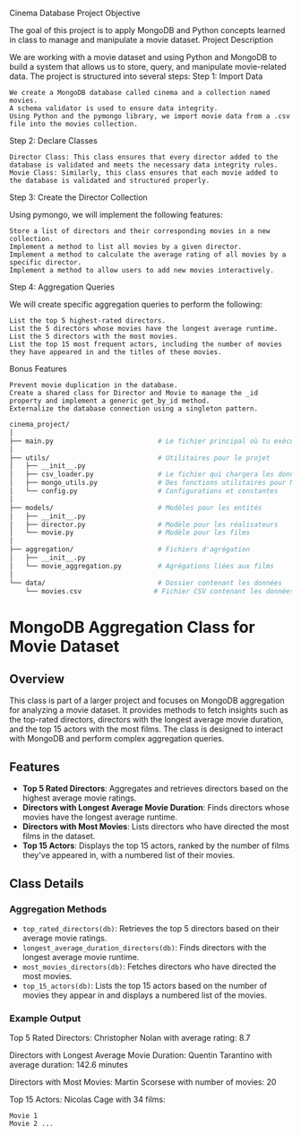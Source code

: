 Cinema Database Project
Objective

The goal of this project is to apply MongoDB and Python concepts learned in class to manage and manipulate a movie dataset.
Project Description

We are working with a movie dataset and using Python and MongoDB to build a system that allows us to store, query, and manipulate movie-related data. The project is structured into several steps:
Step 1: Import Data

    We create a MongoDB database called cinema and a collection named movies.
    A schema validator is used to ensure data integrity.
    Using Python and the pymongo library, we import movie data from a .csv file into the movies collection.

Step 2: Declare Classes

    Director Class: This class ensures that every director added to the database is validated and meets the necessary data integrity rules.
    Movie Class: Similarly, this class ensures that each movie added to the database is validated and structured properly.

Step 3: Create the Director Collection

Using pymongo, we will implement the following features:

    Store a list of directors and their corresponding movies in a new collection.
    Implement a method to list all movies by a given director.
    Implement a method to calculate the average rating of all movies by a specific director.
    Implement a method to allow users to add new movies interactively.

Step 4: Aggregation Queries

We will create specific aggregation queries to perform the following:

    List the top 5 highest-rated directors.
    List the 5 directors whose movies have the longest average runtime.
    List the 5 directors with the most movies.
    List the top 15 most frequent actors, including the number of movies they have appeared in and the titles of these movies.

Bonus Features

    Prevent movie duplication in the database.
    Create a shared class for Director and Movie to manage the _id property and implement a generic get_by_id method.
    Externalize the database connection using a singleton pattern.

```bash
cinema_project/
│
├── main.py                          # Le fichier principal où tu exécutes le script
│
├── utils/                           # Utilitaires pour le projet
│   ├── __init__.py
│   ├── csv_loader.py                # Le fichier qui chargera les données CSV
│   ├── mongo_utils.py               # Des fonctions utilitaires pour MongoDB
│   └── config.py                    # Configurations et constantes
│
├── models/                          # Modèles pour les entités
│   ├── __init__.py
│   ├── director.py                  # Modèle pour les réalisateurs
│   └── movie.py                     # Modèle pour les films
│
├── aggregation/                     # Fichiers d'agrégation
│   ├── __init__.py
│   └── movie_aggregation.py         # Agrégations liées aux films
│
└── data/                            # Dossier contenant les données
    └── movies.csv                  # Fichier CSV contenant les données des films
```

# MongoDB Aggregation Class for Movie Dataset

## Overview
This class is part of a larger project and focuses on MongoDB aggregation for analyzing a movie dataset. It provides methods to fetch insights such as the top-rated directors, directors with the longest average movie duration, and the top 15 actors with the most films. The class is designed to interact with MongoDB and perform complex aggregation queries.

## Features
- **Top 5 Rated Directors**: Aggregates and retrieves directors based on the highest average movie ratings.
- **Directors with Longest Average Movie Duration**: Finds directors whose movies have the longest average runtime.
- **Directors with Most Movies**: Lists directors who have directed the most films in the dataset.
- **Top 15 Actors**: Displays the top 15 actors, ranked by the number of films they've appeared in, with a numbered list of their movies.

## Class Details

### Aggregation Methods
- `top_rated_directors(db)`: Retrieves the top 5 directors based on their average movie ratings.
- `longest_average_duration_directors(db)`: Finds directors with the longest average movie runtime.
- `most_movies_directors(db)`: Fetches directors who have directed the most movies.
- `top_15_actors(db)`: Lists the top 15 actors based on the number of movies they appear in and displays a numbered list of the movies.

### Example Output
Top 5 Rated Directors: Christopher Nolan with average rating: 8.7

Directors with Longest Average Movie Duration: Quentin Tarantino with average duration: 142.6 minutes

Directors with Most Movies: Martin Scorsese with number of movies: 20

Top 15 Actors: Nicolas Cage with 34 films:

    Movie 1
    Movie 2 ...